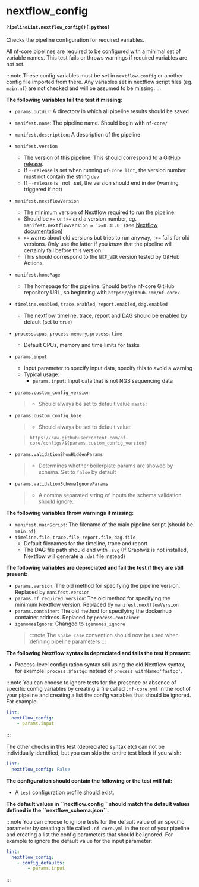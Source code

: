 # nextflow_config

#### `PipelineLint.nextflow_config(){:python}`

Checks the pipeline configuration for required variables.

All nf-core pipelines are required to be configured with a minimal set of variable
names. This test fails or throws warnings if required variables are not set.

:::note
These config variables must be set in `nextflow.config` or another config
file imported from there. Any variables set in nextflow script files (eg. `main.nf`)
are not checked and will be assumed to be missing.
:::

**The following variables fail the test if missing:**

- `params.outdir`: A directory in which all pipeline results should be saved

- `manifest.name`: The pipeline name. Should begin with `nf-core/`

- `manifest.description`: A description of the pipeline

- `manifest.version`

  - The version of this pipeline. This should correspond to a [GitHub release](https://help.github.com/articles/creating-releases/).
  - If `--release` is set when running `nf-core lint`, the version number must not contain the string `dev`
  - If `--release` is \_not\_ set, the version should end in `dev` (warning triggered if not)

- `manifest.nextflowVersion`

  - The minimum version of Nextflow required to run the pipeline.
  - Should be `>=` or `!>=` and a version number, eg. `manifest.nextflowVersion = '>=0.31.0'` (see [Nextflow documentation](https://www.nextflow.io/docs/latest/config.html#scope-manifest))
  - `>=` warns about old versions but tries to run anyway, `!>=` fails for old versions. Only use the latter if you _know_ that the pipeline will certainly fail before this version.
  - This should correspond to the `NXF_VER` version tested by GitHub Actions.

- `manifest.homePage`

  - The homepage for the pipeline. Should be the nf-core GitHub repository URL,
    so beginning with `https://github.com/nf-core/`

- `timeline.enabled`, `trace.enabled`, `report.enabled`, `dag.enabled`

  - The nextflow timeline, trace, report and DAG should be enabled by default (set to `true`)

- `process.cpus`, `process.memory`, `process.time`

  - Default CPUs, memory and time limits for tasks

- `params.input`

  - Input parameter to specify input data, specify this to avoid a warning
  - Typical usage:
    - `params.input`: Input data that is not NGS sequencing data

- `params.custom_config_version`

  > - Should always be set to default value `master`

- `params.custom_config_base`

  > - Should always be set to default value:

  > `https://raw.githubusercontent.com/nf-core/configs/${params.custom_config_version}`

- `params.validationShowHiddenParams`

  > - Determines whether boilerplate params are showed by schema. Set to `false` by default

- `params.validationSchemaIgnoreParams`
  > - A comma separated string of inputs the schema validation should ignore.

**The following variables throw warnings if missing:**

- `manifest.mainScript`: The filename of the main pipeline script (should be `main.nf`)
- `timeline.file`, `trace.file`, `report.file`, `dag.file`
  - Default filenames for the timeline, trace and report
  - The DAG file path should end with `.svg` (If Graphviz is not installed, Nextflow will generate a `.dot` file instead)

**The following variables are depreciated and fail the test if they are still present:**

- `params.version`: The old method for specifying the pipeline version. Replaced by `manifest.version`
- `params.nf_required_version`: The old method for specifying the minimum Nextflow version. Replaced by `manifest.nextflowVersion`
- `params.container`: The old method for specifying the dockerhub container address. Replaced by `process.container`
- `igenomesIgnore`: Changed to `igenomes_ignore`
  > :::note
  > The `snake_case` convention should now be used when defining pipeline parameters
  > :::

**The following Nextflow syntax is depreciated and fails the test if present:**

- Process-level configuration syntax still using the old Nextflow syntax, for example: `process.$fastqc` instead of `process withName:'fastqc'`.

:::note
You can choose to ignore tests for the presence or absence of specific config variables
by creating a file called `.nf-core.yml` in the root of your pipeline and creating
a list the config variables that should be ignored. For example:

```yaml
lint:
  nextflow_config:
    - params.input
```

:::

The other checks in this test (depreciated syntax etc) can not be individually identified,
but you can skip the entire test block if you wish:

```yaml
lint:
  nextflow_config: False
```

**The configuration should contain the following or the test will fail:**

- A `test` configuration profile should exist.

**The default values in \`\`nextflow.config\`\` should match the default values defined in the \`\`nextflow_schema.json\`\`.**

:::note
You can choose to ignore tests for the default value of an specific parameter
by creating a file called `.nf-core.yml` in the root of your pipeline and creating
a list the config parameters that should be ignored. For example to ignore the default value for the input parameter:

```yaml
lint:
  nextflow_config:
    - config_defaults:
        - params.input
```

:::
